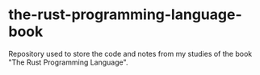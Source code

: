 # the-rust-programming-language-book
Repository used to store the code and notes from my studies of the book "The Rust Programming Language".